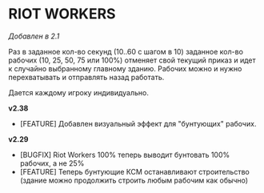 # RIOT WORKERS

*Добавлен в 2.1*

Раз в заданное кол-во секунд (10..60 с шагом в 10) заданное кол-во рабочих (10, 25, 50, 75 или 100%) отменяет свой текущий приказ и идет к случайно выбранному главному зданию. Рабочих можно и нужно перехватывать и отправлять назад работать.

Дается каждому игроку индивидуально.

**v2.38**

* [FEATURE] Добавлен визуальный эффект для "бунтующих" рабочих.

**v2.29**

* [BUGFIX] Riot Workers 100% теперь выводит бунтовать 100% рабочих, а не 25%
* [FEATURE] Теперь бунтующие КСМ останавливают строительство (здание можно продолжить строить любым рабочим как обычно)
